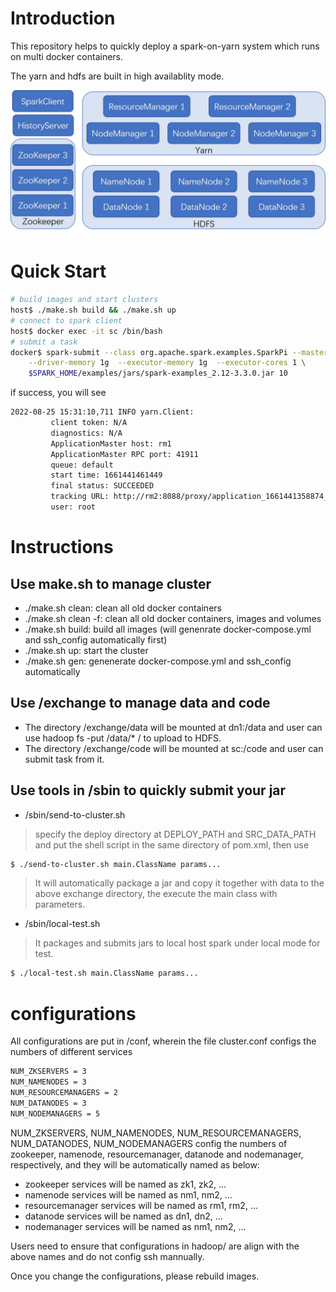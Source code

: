# Introduction
This repository helps to quickly deploy a spark-on-yarn system which runs on multi docker containers.

The yarn and hdfs are built in high availablity mode.

![check .assets/framework.jpg](.assets/framework.jpg)

# Quick Start
```bash
# build images and start clusters
host$ ./make.sh build && ./make.sh up
# connect to spark client
host$ docker exec -it sc /bin/bash
# submit a task
docker$ spark-submit --class org.apache.spark.examples.SparkPi --master yarn --deploy-mode cluster \
    --driver-memory 1g  --executor-memory 1g  --executor-cores 1 \
    $SPARK_HOME/examples/jars/spark-examples_2.12-3.3.0.jar 10
```
if success, you will see
```bash
2022-08-25 15:31:10,711 INFO yarn.Client: 
         client token: N/A
         diagnostics: N/A
         ApplicationMaster host: rm1
         ApplicationMaster RPC port: 41911
         queue: default
         start time: 1661441461449
         final status: SUCCEEDED
         tracking URL: http://rm2:8088/proxy/application_1661441358874_0001/
         user: root
```

# Instructions
## Use make.sh to manage cluster
- ./make.sh clean: clean all old docker containers
- ./make.sh clean -f: clean all old docker containers, images and volumes
- ./make.sh build: build all images (will genenrate docker-compose.yml and ssh_config automatically first)
- ./make.sh up: start the cluster
- ./make.sh gen: genenerate docker-compose.yml and ssh_config automatically

## Use /exchange to manage data and code
- The directory /exchange/data will be mounted at dn1:/data and user can use hadoop fs -put /data/* / to upload to HDFS.
- The directory /exchange/code will be mounted at sc:/code and user can submit task from it.

## Use tools in /sbin to quickly submit your jar
- /sbin/send-to-cluster.sh 
> specify the deploy directory at DEPLOY_PATH and SRC_DATA_PATH and put the shell script in the same directory of pom.xml, then use
```bash
$ ./send-to-cluster.sh main.ClassName params...
```
> It will automatically package a jar and copy it together with data to the above exchange directory, the execute the main class with parameters.

- /sbin/local-test.sh
> It packages and submits jars to local host spark under local mode for test.
```bash
$ ./local-test.sh main.ClassName params...
```
# configurations
All configurations are put in /conf, wherein the file cluster.conf configs the numbers of different services
```bash
NUM_ZKSERVERS = 3
NUM_NAMENODES = 3
NUM_RESOURCEMANAGERS = 2
NUM_DATANODES = 3
NUM_NODEMANAGERS = 5
```
NUM_ZKSERVERS, NUM_NAMENODES, NUM_RESOURCEMANAGERS, NUM_DATANODES, NUM_NODEMANAGERS config the numbers of zookeeper, namenode, resourcemanager, datanode and nodemanager, respectively, and they will be automatically named as below:
- zookeeper services will be named as zk1, zk2, ...
- namenode services will be named as nm1, nm2, ...
- resourcemanager services will be named as rm1, rm2, ...
- datanode services will be named as dn1, dn2, ...
- nodemanager services will be named as nm1, nm2, ...

Users need to ensure that configurations in hadoop/ are align with the above names and do not config ssh mannually.

Once you change the configurations, please rebuild images.
